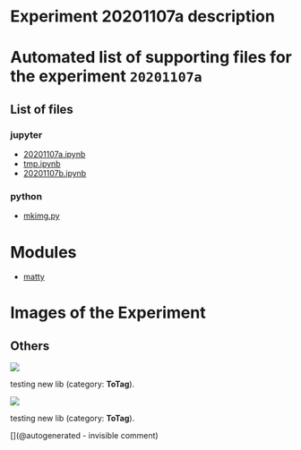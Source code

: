 # Experiment 20201107a description





# Automated list of supporting files for the __experiment `20201107a`__

## List of files

### jupyter

* [20201107a.ipynb](/matty/20201107a/20201107a.ipynb)
* [tmp.ipynb](/tmp.ipynb)
* [20201107b.ipynb](/matty/20201107a/20201107b.ipynb)


### python

* [mkimg.py](/matty/20201107a/mkimg.py)





# Modules

* [matty](/matty/)




# Images of the Experiment

## Others

![](/matty/20201107a/20201107155232_ndt.jpg)

testing new lib (category: __ToTag__).

![](/matty/20201107a/20201107161626_ndt.jpg)

testing new lib (category: __ToTag__).










[](@autogenerated - invisible comment)
